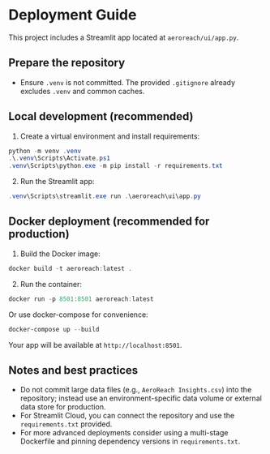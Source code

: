 # Deployment Guide

This project includes a Streamlit app located at `aeroreach/ui/app.py`.

## Prepare the repository
- Ensure `.venv` is not committed. The provided `.gitignore` already excludes `.venv` and common caches.

## Local development (recommended)
1. Create a virtual environment and install requirements:

```powershell
python -m venv .venv
.\.venv\Scripts\Activate.ps1
.venv\Scripts\python.exe -m pip install -r requirements.txt
```

2. Run the Streamlit app:

```powershell
.venv\Scripts\streamlit.exe run .\aeroreach\ui\app.py
```

## Docker deployment (recommended for production)
1. Build the Docker image:

```powershell
docker build -t aeroreach:latest .
```

2. Run the container:

```powershell
docker run -p 8501:8501 aeroreach:latest
```

Or use docker-compose for convenience:

```powershell
docker-compose up --build
```

Your app will be available at `http://localhost:8501`.

## Notes and best practices
- Do not commit large data files (e.g., `AeroReach Insights.csv`) into the repository; instead use an environment-specific data volume or external data store for production.
- For Streamlit Cloud, you can connect the repository and use the `requirements.txt` provided.
- For more advanced deployments consider using a multi-stage Dockerfile and pinning dependency versions in `requirements.txt`.
